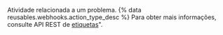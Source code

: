 Atividade relacionada a um problema. {% data reusables.webhooks.action_type_desc %} Para obter mais informações, consulte API REST de [etiquetas](/rest/reference/issues#labels)".
